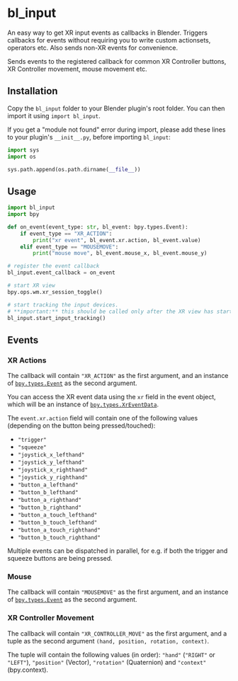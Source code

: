 # bl_input
An easy way to get XR input events as callbacks in Blender. Triggers callbacks for events without requiring you to write custom actionsets, operators etc. Also sends non-XR events for convenience.

Sends events to the registered callback for common XR Controller buttons, XR Controller movement, mouse movement etc.

## Installation
Copy the `bl_input` folder to your Blender plugin's root folder. You can then import it using `import bl_input`.

If you get a "module not found" error during import, please add these lines to your plugin's `__init__.py`, before importing `bl_input`:
```py
import sys
import os

sys.path.append(os.path.dirname(__file__))
```

## Usage
```py
import bl_input
import bpy

def on_event(event_type: str, bl_event: bpy.types.Event):
    if event_type == "XR_ACTION":
        print("xr event", bl_event.xr.action, bl_event.value)
    elif event_type == "MOUSEMOVE":
        print("mouse move", bl_event.mouse_x, bl_event.mouse_y)

# register the event callback
bl_input.event_callback = on_event

# start XR view
bpy.ops.wm.xr_session_toggle()

# start tracking the input devices.
# **important:** this should be called only after the XR view has started!
bl_input.start_input_tracking()
```

## Events
### XR Actions
The callback will contain `"XR_ACTION"` as the first argument, and an instance of [`bpy.types.Event`](https://docs.blender.org/api/current/bpy.types.Event.html) as the second argument.

You can access the XR event data using the `xr` field in the event object, which will be an instance of [`bpy.types.XrEventData`](https://docs.blender.org/api/current/bpy.types.XrEventData.html).

The `event.xr.action` field will contain one of the following values (depending on the button being pressed/touched):
* `"trigger"`
* `"squeeze"`
* `"joystick_x_lefthand"`
* `"joystick_y_lefthand"`
* `"joystick_x_righthand"`
* `"joystick_y_righthand"`
* `"button_a_lefthand"`
* `"button_b_lefthand"`
* `"button_a_righthand"`
* `"button_b_righthand"`
* `"button_a_touch_lefthand"`
* `"button_b_touch_lefthand"`
* `"button_a_touch_righthand"`
* `"button_b_touch_righthand"`

Multiple events can be dispatched in parallel, for e.g. if both the trigger and squeeze buttons are being pressed.

### Mouse
The callback will contain `"MOUSEMOVE"` as the first argument, and an instance of [`bpy.types.Event`](https://docs.blender.org/api/current/bpy.types.Event.html) as the second argument.

### XR Controller Movement
The callback will contain `"XR_CONTROLLER_MOVE"` as the first argument, and a tuple as the second argument `(hand, position, rotation, context)`.

The tuple will contain the following values (in order): `"hand"` (`"RIGHT"` or `"LEFT"`), `"position"` (Vector), `"rotation"` (Quaternion) and `"context"` (bpy.context).